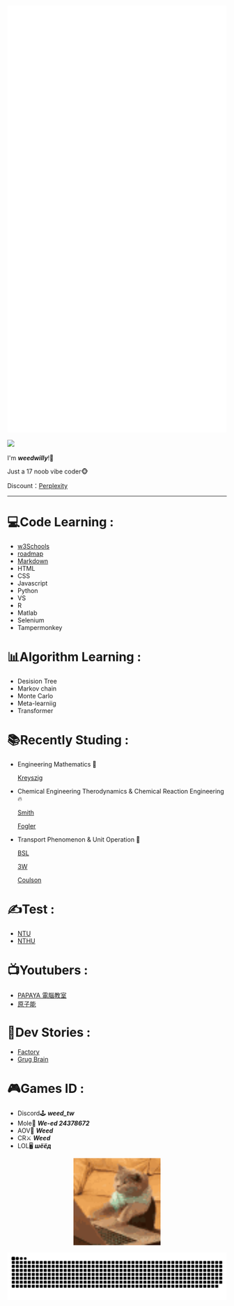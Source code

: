<p align="left"><img src="https://raw.githubusercontent.com/weedwilly/weedwilly/main/github-metrics.svg" /></p>
 
![](https://view-counter.tobyhagan.com/?user=weedwilly&base=00ffff&accent=3c3c3c&icon=true)


I'm *<b>weedwilly</b>*!🍁 

Just a 17 noob vibe coder🐵 


Discount：[Perplexity](https://perplexity.ai/pro?referral_code=NTDQ2P84)

---

# 💻Code Learning :
<ul>
<li><a href="https://www.w3schools.com/">w3Schools</a></li>
<li><a href="https://roadmap.sh/">roadmap</a></li>
<li><a href="https://www.markdownguide.org/cheat-sheet/">Markdown</a></li>
<li>HTML</li>
<li>CSS</li>
<li>Javascript</li>
<li>Python</li>
<li>VS</li>
<li>R</li>
<li>Matlab</li>
<li>Selenium</li>
<li>Tampermonkey</li>
</ul>

# 📊Algorithm Learning :
<ul>
<li> Desision Tree </li>
<li> Markov chain </li>
<li> Monte Carlo </li>
<li> Meta-learniig </li>
<li> Transformer </li>
</ul>

# 📚Recently Studing :  
<ul>
<li>Engineering Mathematics 🔢  
  
  [Kreyszig](https://wp.kntu.ac.ir/dfard/ebook/em/Advanced%20Engineering%20Mathematics%2010th%20Edition.pdf) </li>
<li>Chemical Engineering Therodynamics & Chemical Reaction Engineering 🔥  
  
  [Smith](https://www.eng.uc.edu/~beaucag/Classes/ChEThermoBeaucage/J.M.%20Smith,%20Hendrick%20Van%20Ness,%20Michael%20Abbott,%20Mark%20Swihart%20-%20Introduction%20to%20Chemical%20Engineering%20Thermodynamics-McGraw-Hill%20Education%20(2018).pdf)  
  
  [Fogler](https://madar-ju.com/storage/images/files/file_1738512988aIDiC.pdf)
  </li>
<li>Transport Phenomenon & Unit Operation 🌊   
  
  [BSL](https://www.eng.uc.edu/~beaucag/Classes/AdvancedMaterialsThermodynamics/Books/R.%20Byron%20Bird,%20Warren%20E.%20Stewart,%20Edwin%20N.%20Lightfoot%20-%20Transport%20Phenomena,%202nd%20Edition-Wiley%20(2001).pdf)  
  
  [3W](http://www.download.polympart.ir/polympart/ebook/Fundamentals-of-Momentum-Heat-and-Mass-Transfer.pdf) 
  
  [Coulson](https://uodiyala.edu.iq/uploads/PDF%20ELIBRARY%20UODIYALA/EL94/Coulson%20&%20Richardson's%20Chemical%20Engineering%20-%20Volume%20II.pdf)
  </li>
</ul>

# ✍️Test :
<ul>
<li><a href="https://exam.lib.ntu.edu.tw/graduate/term/131">NTU</a>
</li>
<li><a href="https://www.lib.nthu.edu.tw/library/department/ref/exam/e/che.html">NTHU</a>
</li>
</ul>

# 📺Youtubers :
<ul>
<li><a href="https://www.youtube.com/@papayaclass">PAPAYA 電腦教室</a>
</li>
<li><a href="https://www.youtube.com/@yuan_zi_neng">原子能</a>
</li>
</ul>


# 📘Dev Stories :
<ul>
<li><a href="https://factoryfactoryfactory.net/">Factory</a>
</li>
<li><a href="https://grugbrain.dev/">Grug Brain</a>
</li>
</ul>

# 🎮Games ID : 
<ul>
<li>Discord🕹️ <b><i>weed_tw</i></b> </li>
<li>Mole🐹 <b><i>We-ed 24378672</i></b> </li>
<li>AOV📱 <b><i><a>Weed</a></i></b> </li>
<li>CR⚔️ <b><i>Weed</i></b> </li>
<li>LOL🖥️ <b><i>шёёд</i></b> </li>
</ul>

<p align="center">
<img src="https://raw.githubusercontent.com/weedwilly/weedwilly.github.io/main/cat-typing.gif" alt="Typing Cat" width="200">
</p>

<p align="center"><a href="https://github.com/Platane/snk">
  <img align="center" src="https://raw.githubusercontent.com/weedwilly/weedwilly/output/github-contribution-grid-snake-dark.svg" />
</a></p>
